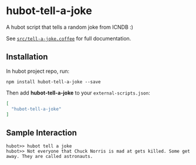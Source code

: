 # hubot-tell-a-joke

A hubot script that tells a random joke from ICNDB :)

See [`src/tell-a-joke.coffee`](src/tell-a-joke.coffee) for full documentation.

## Installation

In hubot project repo, run:

`npm install hubot-tell-a-joke --save`

Then add **hubot-tell-a-joke** to your `external-scripts.json`:

```json
[
  "hubot-tell-a-joke"
]
```

## Sample Interaction

```
hubot>> hubot tell a joke
hubot>> Not everyone that Chuck Norris is mad at gets killed. Some get away. They are called astronauts.
```
